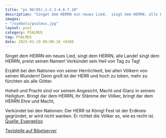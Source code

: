 ```yaml
---
title: "ps 96(95),1-2.3-4.6-7.10"
description: "Singet dem HERRN ein neues Lied,  singt dem HERRN, alle Lande! singt dem HERRN, preist seinen Namen!  Verkündet sein Heil von Tag zu Tag!  Erzählt bei den Nationen von seiner Herrlichkeit,  bei allen Völkern von seinen Wundern! Denn groß ist der HERR und hoch zu loben,  mehr ...."
images:
- "/symbols/psalmus.jpg"
layout: post
category: PSALMUS
tag: PSALMUS
date: 2025-01-19 08:00:18 +0100
---
```

Singet dem HERRN ein neues Lied, 
singt dem HERRN, alle Lande!
singt dem HERRN, preist seinen Namen! 
Verkündet sein Heil von Tag zu Tag!

Erzählt bei den Nationen von seiner Herrlichkeit, 
bei allen Völkern von seinen Wundern!
Denn groß ist der HERR und hoch zu loben, 
mehr zu fürchten als alle Götter.<!--more-->

Hoheit und Pracht sind vor seinem Angesicht, 
Macht und Glanz in seinem Heiligtum.
Bringt dar dem HERRN, ihr Stämme der Völker, 
bringt dar dem HERRN Ehre und Macht,

Verkündet bei den Nationen: 
Der HERR ist König! 
Fest ist der Erdkreis gegründet, er wird nicht wanken. 
Er richtet die Völker so, wie es recht ist.<br>
[Quelle: Evangelizo](https://evangeliumtagfuertag.org/DE/gospel)

[Textstelle auf Bibelserver](https://www.bibleserver.com/EU/ps96(95),1-2.3-4.6-7.10)
